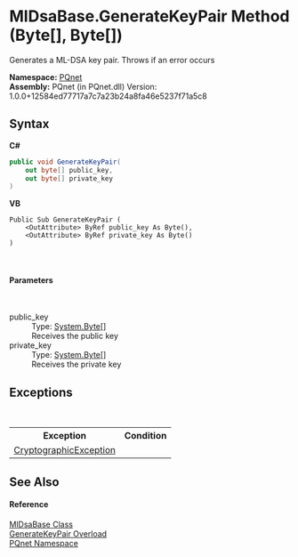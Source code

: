 # MlDsaBase.GenerateKeyPair Method (Byte[], Byte[])
 

Generates a ML-DSA key pair. Throws if an error occurs

**Namespace:**&nbsp;<a href="fc4f881f-e121-9cf0-ed49-65bf6b5a005d.md">PQnet</a><br />**Assembly:**&nbsp;PQnet (in PQnet.dll) Version: 1.0.0+12584ed77717a7c7a23b24a8fa46e5237f71a5c8

## Syntax

**C#**<br />
``` C#
public void GenerateKeyPair(
	out byte[] public_key,
	out byte[] private_key
)
```

**VB**<br />
``` VB
Public Sub GenerateKeyPair ( 
	<OutAttribute> ByRef public_key As Byte(),
	<OutAttribute> ByRef private_key As Byte()
)
```

<br />

#### Parameters
&nbsp;<dl><dt>public_key</dt><dd>Type: <a href="https://docs.microsoft.com/dotnet/api/system.byte" target="_blank" rel="noopener noreferrer">System.Byte</a>[]<br />Receives the public key</dd><dt>private_key</dt><dd>Type: <a href="https://docs.microsoft.com/dotnet/api/system.byte" target="_blank" rel="noopener noreferrer">System.Byte</a>[]<br />Receives the private key</dd></dl>

## Exceptions
&nbsp;<table><tr><th>Exception</th><th>Condition</th></tr><tr><td><a href="https://docs.microsoft.com/dotnet/api/system.security.cryptography.cryptographicexception" target="_blank" rel="noopener noreferrer">CryptographicException</a></td><td /></tr></table>

## See Also


#### Reference
<a href="5ed363d7-73b0-22b5-bdb5-93527a8de811.md">MlDsaBase Class</a><br /><a href="f44c9b0f-aba5-4c77-97ae-217b874c8360.md">GenerateKeyPair Overload</a><br /><a href="fc4f881f-e121-9cf0-ed49-65bf6b5a005d.md">PQnet Namespace</a><br />